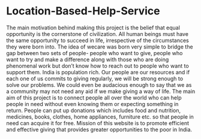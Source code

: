 # Location-Based-Help-Service
The main motivation behind making this project is the belief that equal opportunity is the
cornerstone of civilization. All human beings must have the same opportunity to succeed
in life, irrespective of the circumstances they were born into. The idea of wecare was born
very simple to bridge the gap between two sets of people- people who want to give,
people who want to try and make a difference along with those who are doing
phenomenal work but don’t know how to reach out to people who want to support them.
India is population rich. Our people are our resources and if each one of us commits to
giving regularly, we will be strong enough to solve our problems. We could even be
audacious enough to say that we as a community may not need any aid if we make giving
a way of life.
The main aim of this project is to connect people all over the world who can help people
in need without even knowing them or expecting something in return. People can put up
donations which includes food and nutrition, medicines, books, clothes, home appliances,
furniture etc. so that people in need can acquire it for free. Mission of this website is to
promote efficient and effective giving that provides greater opportunities to the poor in
India.
